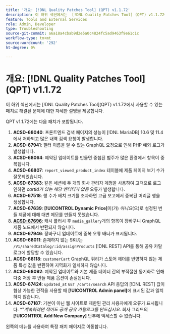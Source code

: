 ```yaml
---
title: '개요: [!DNL Quality Patches Tool] (QPT) v1.1.72'
description: 이 하위 섹션에서는  [!DNL Quality Patches Tool] (QPT) v1.1.72에서 사용할 수 있는 패치로 해결된 문제에 대한 자세한 설명을 제공합니다.
feature: Tools and External Services
role: Admin, Developer
type: Troubleshooting
source-git-commit: a6a18a4cbab9d2e5a0c4824fc5ad9463f9e61c1c
workflow-type: tm+mt
source-wordcount: '292'
ht-degree: 0%

---
```


# 개요: [!DNL Quality Patches Tool]&#x200B;(QPT) v1.1.72

이 하위 섹션에서는 [!DNL Quality Patches Tool]&#x200B;(QPT) v1.1.72에서 사용할 수 있는 패치로 해결된 문제에 대한 자세한 설명을 제공합니다.

QPT v1.1.72에는 다음 패치가 포함됩니다.
1. **ACSD-68040**: 프론트엔드 검색 페이지의 성능이 [!DNL MariaDB] 10.6 및 11.4에서 저하되고 많은 내역 검색 요청이 발생합니다.
1. **ACSD-67941**: 필터 이름을 알 수 없는 GraphQL 요청으로 인해 PHP 예외 로그가 발생합니다.
1. **ACSD-68064**: 예약된 업데이트를 만들면 중첩된 범주가 많은 환경에서 항목이 중복됩니다.
1. **ACSD-66807**: `report_viewed_product_index` 테이블에 제품 페이지 보기 수가 잘못되었습니다.
1. **ACSD-67383**: 같은 세션에 두 개의 회사 관리자 계정을 사용하여 고객으로 로그인하면 *cartId가 있는 해당 엔터티가 없음* 오류가 발생합니다.
1. **ACSD-67518**: 행 수가 배치 크기를 초과하면 고급 보고에서 중복된 머리글 행을 생성합니다.
1. **ACSD-67639**: **[!UICONTROL Dynamic Price]**&#x200B;이(가) *아니요*(으)로 설정된 번들 제품에 대해 대변 메모를 만들지 못했습니다.
1. **[ACSD-67696](/help/tools/quality-patches-tool/patches-available-in-qpt/v1-1-72/acsd-67696.md)**: 캐시 플러시 후 `media_gallery`개의 항목이 장바구니 GraphQL 제품 노드에서 반환되지 않습니다.
1. **ACSD-67946**: 장바구니 업데이트에 중복 오류 배너가 표시됩니다.
1. **ACSD-68011**: 존재하지 않는 SKU는 `/V1/sharedCatalog/:id/assignProducts` [!DNL REST] API를 통해 공유 카탈로그에 할당할 수 있습니다.
1. **ACSD-68118**: `customerCart` GraphQL 쿼리가 스토어 헤더를 반영하지 않는 제품 특성 값을 반환하여 지역화가 일치하지 않습니다.
1. **ACSD-68092**: 예약된 업데이트와 기본 제품 데이터 간의 부적절한 동기화로 인해 다중 저장 후 번들 제품 옵션이 손실됩니다.
1. **ACSD-67424**: `updated_at` `GET /carts/search` API 응답의 [!DNL REST] 값이 협상 가능한 견적을 사용할 때 **[!UICONTROL Admin panel]**&#x200B;에 표시된 값과 일치하지 않습니다.
1. **ACSD-67187**: 기본이 아닌 웹 사이트로 제한된 관리 사용자에게 오류가 표시됩니다. *&quot;*계속하려면 적어도 공개 공유 카탈로그를 만드십시오*. 회사 그리드의 **[!UICONTROL Add New Company]** 단추에 액세스할 수 없습니다.

왼쪽의 메뉴를 사용하여 특정 패치 페이지로 이동합니다.

